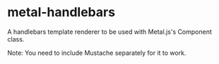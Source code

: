 # metal-handlebars

A handlebars template renderer to be used with Metal.js's Component class.

Note: You need to include Mustache separately for it to work.